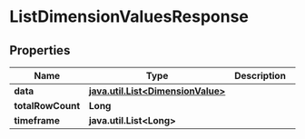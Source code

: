 

# ListDimensionValuesResponse

## Properties

Name | Type | Description | Notes
------------ | ------------- | ------------- | -------------
**data** | [**java.util.List&lt;DimensionValue&gt;**](DimensionValue.md) |  |  [optional]
**totalRowCount** | **Long** |  |  [optional]
**timeframe** | **java.util.List&lt;Long&gt;** |  |  [optional]



